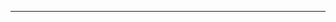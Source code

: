 <!--
CO_OP_TRANSLATOR_METADATA:
{
  "original_hash": "b12098603dc3061d3cdac77ecce93658",
  "translation_date": "2025-08-28T19:44:35+00:00",
  "source_file": "03-CoreGenerativeAITechniques/README.md",
  "language_code": "nl"
}
-->


---

